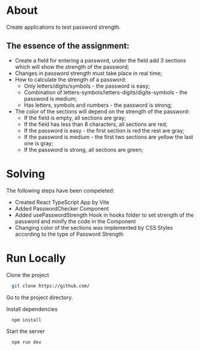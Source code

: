 # About

Create applications to test password strength.

## The essence of the assignment:

- Create a field for entering a password, under the field add 3 sections which will show the strength of the password;
- Changes in password strength must take place in real time;
- How to calculate the strength of a password:
  - Only letters/digits/symbols - the password is easy;
  - Combination of letters-symbols/letters-digits/digits-symbols - the password is medium;
  - Has letters, symbols and numbers - the password is strong;
- The color of the sections will depend on the strength of the password:
  - If the field is empty, all sections are gray;
  - If the field has less than 8 characters, all sections are red;
  - If the password is easy - the first section is red the rest are gray;
  - If the password is medium - the first two sections are yellow the last one is gray;
  - If the password is strong, all sections are green;

# Solving

The following steps have been compeleted:

- Created React TypeScript App by Vite
- Added PasswordChecker Component
- Added usePasswordStrength Hook in hooks folder to set strength of the password and minify the code in the Component
- Changing color of the sections was implemented by CSS Styles according to the type of Password Strength

# Run Locally

Clone the project

```bash
  git clone https://github.com/
```

Go to the project directory.

Install dependencies

```bash
  npm install
```

Start the server

```bash
  npm run dev
```
